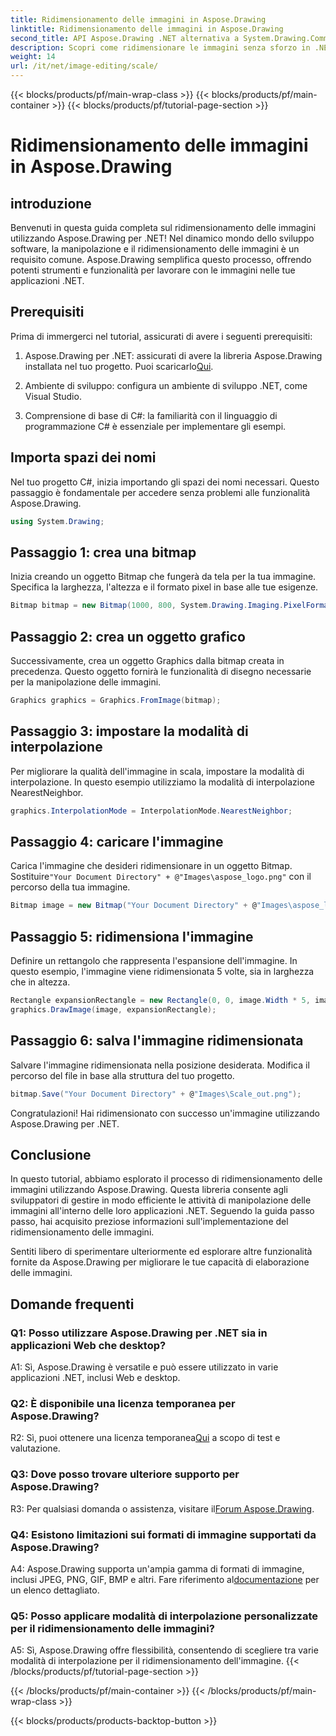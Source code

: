 ```yaml
---
title: Ridimensionamento delle immagini in Aspose.Drawing
linktitle: Ridimensionamento delle immagini in Aspose.Drawing
second_title: API Aspose.Drawing .NET alternativa a System.Drawing.Common
description: Scopri come ridimensionare le immagini senza sforzo in .NET utilizzando Aspose.Drawing. La nostra guida passo passo garantisce un'integrazione perfetta, fornendo potenti funzionalità di manipolazione delle immagini.
weight: 14
url: /it/net/image-editing/scale/
---
```


{{< blocks/products/pf/main-wrap-class >}}
{{< blocks/products/pf/main-container >}}
{{< blocks/products/pf/tutorial-page-section >}}

# Ridimensionamento delle immagini in Aspose.Drawing

## introduzione

Benvenuti in questa guida completa sul ridimensionamento delle immagini utilizzando Aspose.Drawing per .NET! Nel dinamico mondo dello sviluppo software, la manipolazione e il ridimensionamento delle immagini è un requisito comune. Aspose.Drawing semplifica questo processo, offrendo potenti strumenti e funzionalità per lavorare con le immagini nelle tue applicazioni .NET.

## Prerequisiti

Prima di immergerci nel tutorial, assicurati di avere i seguenti prerequisiti:

1.  Aspose.Drawing per .NET: assicurati di avere la libreria Aspose.Drawing installata nel tuo progetto. Puoi scaricarlo[Qui](https://releases.aspose.com/drawing/net/).

2. Ambiente di sviluppo: configura un ambiente di sviluppo .NET, come Visual Studio.

3. Comprensione di base di C#: la familiarità con il linguaggio di programmazione C# è essenziale per implementare gli esempi.

## Importa spazi dei nomi

Nel tuo progetto C#, inizia importando gli spazi dei nomi necessari. Questo passaggio è fondamentale per accedere senza problemi alle funzionalità Aspose.Drawing.

```csharp
using System.Drawing;
```

## Passaggio 1: crea una bitmap

Inizia creando un oggetto Bitmap che fungerà da tela per la tua immagine. Specifica la larghezza, l'altezza e il formato pixel in base alle tue esigenze.

```csharp
Bitmap bitmap = new Bitmap(1000, 800, System.Drawing.Imaging.PixelFormat.Format32bppPArgb);
```

## Passaggio 2: crea un oggetto grafico

Successivamente, crea un oggetto Graphics dalla bitmap creata in precedenza. Questo oggetto fornirà le funzionalità di disegno necessarie per la manipolazione delle immagini.

```csharp
Graphics graphics = Graphics.FromImage(bitmap);
```

## Passaggio 3: impostare la modalità di interpolazione

Per migliorare la qualità dell'immagine in scala, impostare la modalità di interpolazione. In questo esempio utilizziamo la modalità di interpolazione NearestNeighbor.

```csharp
graphics.InterpolationMode = InterpolationMode.NearestNeighbor;
```

## Passaggio 4: caricare l'immagine

 Carica l'immagine che desideri ridimensionare in un oggetto Bitmap. Sostituire`"Your Document Directory" + @"Images\aspose_logo.png"` con il percorso della tua immagine.

```csharp
Bitmap image = new Bitmap("Your Document Directory" + @"Images\aspose_logo.png");
```

## Passaggio 5: ridimensiona l'immagine

Definire un rettangolo che rappresenta l'espansione dell'immagine. In questo esempio, l'immagine viene ridimensionata 5 volte, sia in larghezza che in altezza.

```csharp
Rectangle expansionRectangle = new Rectangle(0, 0, image.Width * 5, image.Height * 5);
graphics.DrawImage(image, expansionRectangle);
```

## Passaggio 6: salva l'immagine ridimensionata

Salvare l'immagine ridimensionata nella posizione desiderata. Modifica il percorso del file in base alla struttura del tuo progetto.

```csharp
bitmap.Save("Your Document Directory" + @"Images\Scale_out.png");
```

Congratulazioni! Hai ridimensionato con successo un'immagine utilizzando Aspose.Drawing per .NET.

## Conclusione

In questo tutorial, abbiamo esplorato il processo di ridimensionamento delle immagini utilizzando Aspose.Drawing. Questa libreria consente agli sviluppatori di gestire in modo efficiente le attività di manipolazione delle immagini all'interno delle loro applicazioni .NET. Seguendo la guida passo passo, hai acquisito preziose informazioni sull'implementazione del ridimensionamento delle immagini.

Sentiti libero di sperimentare ulteriormente ed esplorare altre funzionalità fornite da Aspose.Drawing per migliorare le tue capacità di elaborazione delle immagini.

## Domande frequenti

### Q1: Posso utilizzare Aspose.Drawing per .NET sia in applicazioni Web che desktop?

A1: Sì, Aspose.Drawing è versatile e può essere utilizzato in varie applicazioni .NET, inclusi Web e desktop.

### Q2: È disponibile una licenza temporanea per Aspose.Drawing?

 R2: Sì, puoi ottenere una licenza temporanea[Qui](https://purchase.aspose.com/temporary-license/) a scopo di test e valutazione.

### Q3: Dove posso trovare ulteriore supporto per Aspose.Drawing?

 R3: Per qualsiasi domanda o assistenza, visitare il[Forum Aspose.Drawing](https://forum.aspose.com/c/diagram/17).

### Q4: Esistono limitazioni sui formati di immagine supportati da Aspose.Drawing?

 A4: Aspose.Drawing supporta un'ampia gamma di formati di immagine, inclusi JPEG, PNG, GIF, BMP e altri. Fare riferimento al[documentazione](https://reference.aspose.com/drawing/net/) per un elenco dettagliato.

### Q5: Posso applicare modalità di interpolazione personalizzate per il ridimensionamento delle immagini?

A5: Sì, Aspose.Drawing offre flessibilità, consentendo di scegliere tra varie modalità di interpolazione per il ridimensionamento dell'immagine.
{{< /blocks/products/pf/tutorial-page-section >}}

{{< /blocks/products/pf/main-container >}}
{{< /blocks/products/pf/main-wrap-class >}}

{{< blocks/products/products-backtop-button >}}

